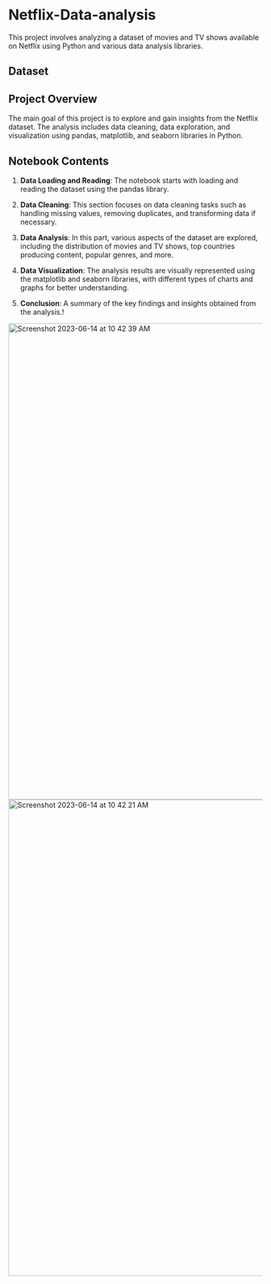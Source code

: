 # Netflix-Data-analysis

This project involves analyzing a dataset of movies and TV shows available on Netflix using Python and various data analysis libraries.

## Dataset


## Project Overview

The main goal of this project is to explore and gain insights from the Netflix dataset. The analysis includes data cleaning, data exploration, and visualization using pandas, matplotlib, and seaborn libraries in Python.

## Notebook Contents

1. **Data Loading and Reading**: The notebook starts with loading and reading the dataset using the pandas library.

2. **Data Cleaning**: This section focuses on data cleaning tasks such as handling missing values, removing duplicates, and transforming data if necessary.

3. **Data Analysis**: In this part, various aspects of the dataset are explored, including the distribution of movies and TV shows, top countries producing content, popular genres, and more.

4. **Data Visualization**: The analysis results are visually represented using the matplotlib and seaborn libraries, with different types of charts and graphs for better understanding.

5. **Conclusion**: A summary of the key findings and insights obtained from the analysis.!

<img width="942" alt="Screenshot 2023-06-14 at 10 42 39 AM" src="https://github.com/Kirtan26/Netflix-Data-analysis/assets/111518718/566b1b16-5eb5-4dff-807c-3e16574c31dc">


<img width="942" alt="Screenshot 2023-06-14 at 10 42 21 AM" src="https://github.com/Kirtan26/Netflix-Data-analysis/assets/111518718/a89090a1-73d0-48a5-8e26-5b8258dbecff">




